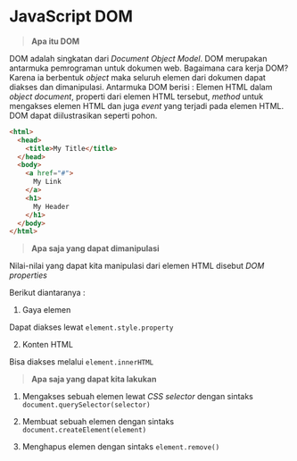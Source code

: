 # **JavaScript DOM**

> **Apa itu DOM**

DOM adalah singkatan dari _Document Object Model_. DOM merupakan antarmuka pemrograman untuk dokumen web. Bagaimana cara kerja DOM? Karena ia berbentuk _object_ maka seluruh elemen dari dokumen dapat diakses dan dimanipulasi. Antarmuka DOM berisi : Elemen HTML dalam _object document_, properti dari elemen HTML tersebut, _method_ untuk mengakses elemen HTML dan juga _event_ yang terjadi pada elemen HTML. DOM dapat diilustrasikan seperti pohon.

```html
<html>
  <head>
    <title>My Title</title>
  </head>
  <body>
    <a href="#">
      My Link
    </a>
    <h1>
      My Header
    </h1>
  </body>
</html>
```

> **Apa saja yang dapat dimanipulasi**

Nilai-nilai yang dapat kita manipulasi dari elemen HTML disebut _DOM properties_

Berikut diantaranya :

1. Gaya elemen

Dapat diakses lewat ```element.style.property```

2. Konten HTML

Bisa diakses melalui ```element.innerHTML```

> **Apa saja yang dapat kita lakukan**

1. Mengakses sebuah elemen lewat _CSS selector_ dengan sintaks ```document.querySelector(selector)```

2. Membuat sebuah elemen dengan sintaks ```document.createElement(element)```

3. Menghapus elemen dengan sintaks ```element.remove()```